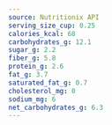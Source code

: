 ```yaml
---
source: Nutritionix API
serving_size_cup: 0.25
calories_kcal: 68
carbohydrates_g: 12.1
sugar_g: 2.2
fiber_g: 5.8
protein_g: 2.6
fat_g: 3.7
saturated_fat_g: 0.7
cholesterol_mg: 0
sodium_mg: 6
net_carbohydrates_g: 6.3
---
```


